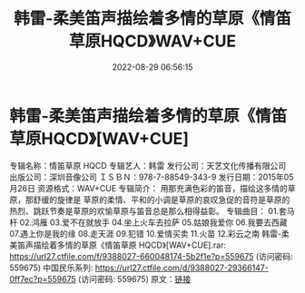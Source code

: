 ﻿---
title: 韩雷-柔美笛声描绘着多情的草原《情笛草原HQCD》WAV+CUE
date: 2022-08-29 06:56:15
categories: 古典音乐、新世纪、纯音雅乐
tags: 纯音雅乐
---
# 韩雷-柔美笛声描绘着多情的草原《情笛草原HQCD》[WAV+CUE]

专辑名称：情笛草原 HQCD
专辑艺人：韩雷
发行公司：天艺文化传播有限公司
出版公司：深圳音像公司
ＩＳＢＮ：978-7-88549-343-9
发行日期：2015年05月26日
资源格式：WAV+CUE
专辑简介：
用那充满色彩的笛音，描绘这多情的草原，那舒缓的旋律是
草原的柔情、平和的小调是草原的哀叹急促的音符是草原的
热烈、跳跃节奏是草原的欢愉草原与笛音总是那么相得益彰。
专辑曲目：
01.套马杆
02.鸿雁
03.爱不在就放手
04.坐上火车去拉萨
05.姑娘我爱你
06.我要去西藏
07.遇上你是我的缘
08.走天涯
09.犯错
10.爱情买卖
11.火苗
12.彩云之南
韩雷-柔美笛声描绘着多情的草原《情笛草原 HQCD》[WAV+CUE].rar: https://url27.ctfile.com/f/9388027-660048174-5b2f1e?p=559675
(访问密码: 559675)
中国民乐系列: https://url27.ctfile.com/d/9388027-29366147-0ff7ec?p=559675
(访问密码: 559675)
原文：[链接](https://blog.sina.com.cn/s/blog_1647c7e7601030z44.html)